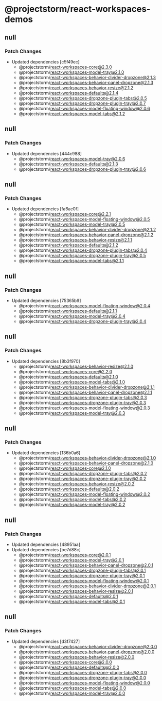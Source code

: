 # @projectstorm/react-workspaces-demos

## null

### Patch Changes

- Updated dependencies [c5f49ec]
  - @projectstorm/react-workspaces-core@2.3.0
  - @projectstorm/react-workspaces-model-tray@2.1.0
  - @projectstorm/react-workspaces-behavior-divider-dropzone@2.1.3
  - @projectstorm/react-workspaces-behavior-panel-dropzone@2.1.3
  - @projectstorm/react-workspaces-behavior-resize@2.1.2
  - @projectstorm/react-workspaces-defaults@2.1.4
  - @projectstorm/react-workspaces-dropzone-plugin-tabs@2.0.5
  - @projectstorm/react-workspaces-dropzone-plugin-tray@2.0.7
  - @projectstorm/react-workspaces-model-floating-window@2.0.6
  - @projectstorm/react-workspaces-model-tabs@2.1.2

## null

### Patch Changes

- Updated dependencies [444c988]
  - @projectstorm/react-workspaces-model-tray@2.0.6
  - @projectstorm/react-workspaces-defaults@2.1.3
  - @projectstorm/react-workspaces-dropzone-plugin-tray@2.0.6

## null

### Patch Changes

- Updated dependencies [fa6ae0f]
  - @projectstorm/react-workspaces-core@2.2.1
  - @projectstorm/react-workspaces-model-floating-window@2.0.5
  - @projectstorm/react-workspaces-model-tray@2.0.5
  - @projectstorm/react-workspaces-behavior-divider-dropzone@2.1.2
  - @projectstorm/react-workspaces-behavior-panel-dropzone@2.1.2
  - @projectstorm/react-workspaces-behavior-resize@2.1.1
  - @projectstorm/react-workspaces-defaults@2.1.2
  - @projectstorm/react-workspaces-dropzone-plugin-tabs@2.0.4
  - @projectstorm/react-workspaces-dropzone-plugin-tray@2.0.5
  - @projectstorm/react-workspaces-model-tabs@2.1.1

## null

### Patch Changes

- Updated dependencies [75365b9]
  - @projectstorm/react-workspaces-model-floating-window@2.0.4
  - @projectstorm/react-workspaces-defaults@2.1.1
  - @projectstorm/react-workspaces-model-tray@2.0.4
  - @projectstorm/react-workspaces-dropzone-plugin-tray@2.0.4

## null

### Patch Changes

- Updated dependencies [8b3f970]
  - @projectstorm/react-workspaces-behavior-resize@2.1.0
  - @projectstorm/react-workspaces-core@2.2.0
  - @projectstorm/react-workspaces-defaults@2.1.0
  - @projectstorm/react-workspaces-model-tabs@2.1.0
  - @projectstorm/react-workspaces-behavior-divider-dropzone@2.1.1
  - @projectstorm/react-workspaces-behavior-panel-dropzone@2.1.1
  - @projectstorm/react-workspaces-dropzone-plugin-tabs@2.0.3
  - @projectstorm/react-workspaces-dropzone-plugin-tray@2.0.3
  - @projectstorm/react-workspaces-model-floating-window@2.0.3
  - @projectstorm/react-workspaces-model-tray@2.0.3

## null

### Patch Changes

- Updated dependencies [136b0a6]
  - @projectstorm/react-workspaces-behavior-divider-dropzone@2.1.0
  - @projectstorm/react-workspaces-behavior-panel-dropzone@2.1.0
  - @projectstorm/react-workspaces-core@2.1.0
  - @projectstorm/react-workspaces-dropzone-plugin-tabs@2.0.2
  - @projectstorm/react-workspaces-dropzone-plugin-tray@2.0.2
  - @projectstorm/react-workspaces-behavior-resize@2.0.2
  - @projectstorm/react-workspaces-defaults@2.0.2
  - @projectstorm/react-workspaces-model-floating-window@2.0.2
  - @projectstorm/react-workspaces-model-tabs@2.0.2
  - @projectstorm/react-workspaces-model-tray@2.0.2

## null

### Patch Changes

- Updated dependencies [48951aa]
- Updated dependencies [be7d88c]
  - @projectstorm/react-workspaces-core@2.0.1
  - @projectstorm/react-workspaces-model-tray@2.0.1
  - @projectstorm/react-workspaces-behavior-panel-dropzone@2.0.1
  - @projectstorm/react-workspaces-dropzone-plugin-tabs@2.0.1
  - @projectstorm/react-workspaces-dropzone-plugin-tray@2.0.1
  - @projectstorm/react-workspaces-model-floating-window@2.0.1
  - @projectstorm/react-workspaces-behavior-divider-dropzone@2.0.1
  - @projectstorm/react-workspaces-behavior-resize@2.0.1
  - @projectstorm/react-workspaces-defaults@2.0.1
  - @projectstorm/react-workspaces-model-tabs@2.0.1

## null

### Patch Changes

- Updated dependencies [d3f7427]
  - @projectstorm/react-workspaces-behavior-divider-dropzone@2.0.0
  - @projectstorm/react-workspaces-behavior-panel-dropzone@2.0.0
  - @projectstorm/react-workspaces-behavior-resize@2.0.0
  - @projectstorm/react-workspaces-core@2.0.0
  - @projectstorm/react-workspaces-defaults@2.0.0
  - @projectstorm/react-workspaces-dropzone-plugin-tabs@2.0.0
  - @projectstorm/react-workspaces-dropzone-plugin-tray@2.0.0
  - @projectstorm/react-workspaces-model-floating-window@2.0.0
  - @projectstorm/react-workspaces-model-tabs@2.0.0
  - @projectstorm/react-workspaces-model-tray@2.0.0
